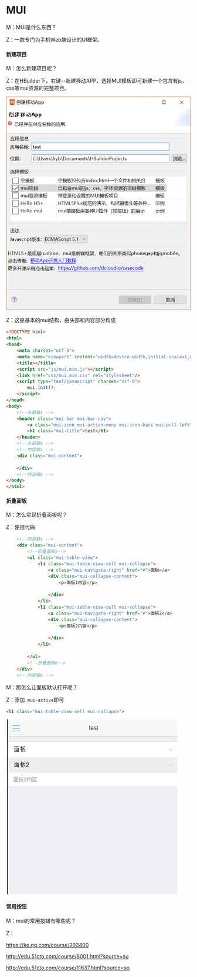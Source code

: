 # MUI   

M：MUI是什么东西？

Z：一款专门为手机Web端设计的UI框架。

#### 新建项目

M：怎么新建项目呢？

Z：在HBuilder下，右键--新建移动APP，选择MUI模板即可新建一个包含有js，css等mui资源的完整项目。

![](../image/n01.png)    

Z：这是基本的mui结构，由头部和内容部分构成

```html
<!DOCTYPE html>
<html>
<head>
    <meta charset="utf-8">
    <meta name="viewport" content="width=device-width,initial-scale=1,minimum-scale=1,maximum-scale=1,user-scalable=no" />
    <title></title>
    <script src="js/mui.min.js"></script>
    <link href="css/mui.min.css" rel="stylesheet"/>
    <script type="text/javascript" charset="utf-8">
      	mui.init();
    </script>
</head>
<body>
	<!--头部框s -->
	<header class="mui-bar mui-bar-nav">
		<a class="mui-icon mui-action-menu mui-icon-bars mui-pull-left"></a>
		<h1 class="mui-title">test</h1>
	</header>
	<!--头部框e -->
	<!--内容框s -->
	<div class="mui-content">

	</div>
	<!--内容框e -->
</body>
</html>
```

#### 折叠面板

M：怎么实现折叠面板呢？

Z：使用代码

```html
	<!--内容框s -->
	<div class="mui-content">
		<!--折叠面板s-->
		<ul class="mui-table-view">
			<li class="mui-table-view-cell mui-collapse">
				<a class="mui-navigate-right" href="#">面板</a>
				<div class="mui-collapse-content">
					<p>面板1内容</p>
					
				</div>
			</li>
			<li class="mui-table-view-cell mui-collapse">
				<a class="mui-navigate-right" href="#">面板2</a>
				<div class="mui-collapse-content">
					<p>面板2内容</p>
					
				</div>
			</li>
			
		</ul>
		<!--折叠面板e-->
	</div>
	<!--内容框e -->
```

M：那怎么让面板默认打开呢？

Z：添加``.mui-active``即可

```html
<li class="mui-table-view-cell mui-collapse">
```

![](../image/n02.png)  

#### 常用按钮

M：mui的常用按钮有哪些呢？

Z：













https://ke.qq.com/course/203400

http://edu.51cto.com/course/8001.html?source=so

http://edu.51cto.com/course/11637.html?source=so



